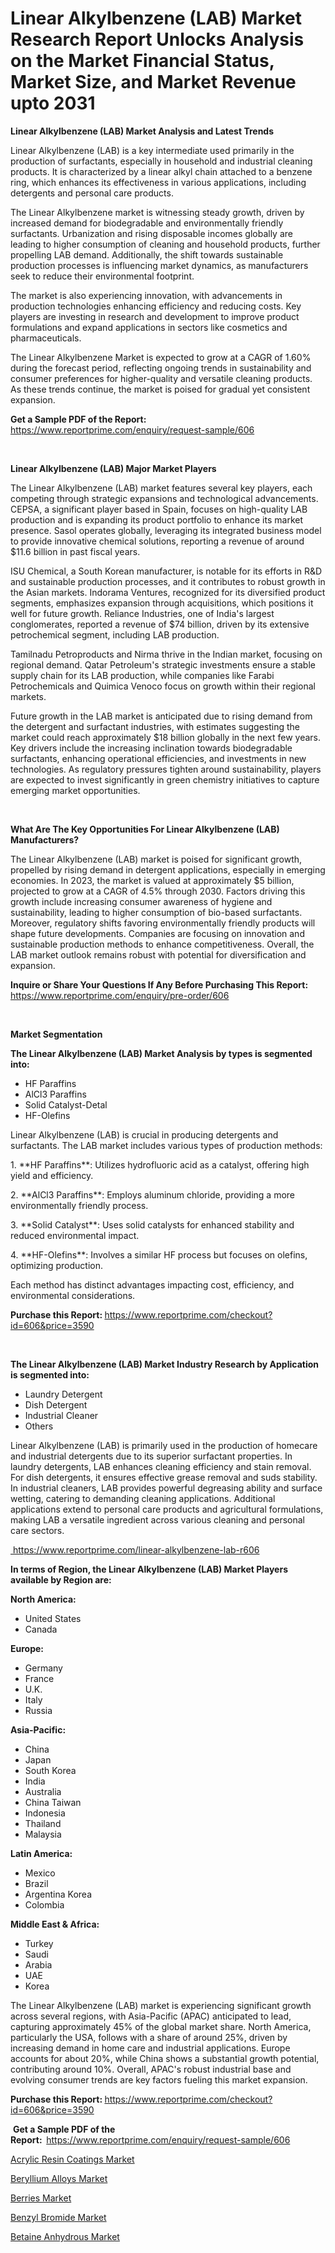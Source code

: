 <p><h1>Linear Alkylbenzene (LAB) Market Research Report Unlocks Analysis on the Market Financial Status, Market Size, and Market Revenue upto 2031</h1></p><p><strong>Linear Alkylbenzene (LAB) Market Analysis and Latest Trends</strong></p>
<p><p>Linear Alkylbenzene (LAB) is a key intermediate used primarily in the production of surfactants, especially in household and industrial cleaning products. It is characterized by a linear alkyl chain attached to a benzene ring, which enhances its effectiveness in various applications, including detergents and personal care products.</p><p>The Linear Alkylbenzene market is witnessing steady growth, driven by increased demand for biodegradable and environmentally friendly surfactants. Urbanization and rising disposable incomes globally are leading to higher consumption of cleaning and household products, further propelling LAB demand. Additionally, the shift towards sustainable production processes is influencing market dynamics, as manufacturers seek to reduce their environmental footprint.</p><p>The market is also experiencing innovation, with advancements in production technologies enhancing efficiency and reducing costs. Key players are investing in research and development to improve product formulations and expand applications in sectors like cosmetics and pharmaceuticals.</p><p>The Linear Alkylbenzene Market is expected to grow at a CAGR of 1.60% during the forecast period, reflecting ongoing trends in sustainability and consumer preferences for higher-quality and versatile cleaning products. As these trends continue, the market is poised for gradual yet consistent expansion.</p></p>
<p><strong>Get a Sample PDF of the Report:&nbsp;</strong> <a href="https://www.reportprime.com/enquiry/request-sample/606?utm_campaign=1896&utm_medium=2&utm_source=Github&utm_content=ia&utm_term=24122024&utm_id=linear-alkylbenzene-lab">https://www.reportprime.com/enquiry/request-sample/606</a></p>
<p>&nbsp;</p>
<p><strong>Linear Alkylbenzene (LAB) Major Market Players</strong></p>
<p><p>The Linear Alkylbenzene (LAB) market features several key players, each competing through strategic expansions and technological advancements. CEPSA, a significant player based in Spain, focuses on high-quality LAB production and is expanding its product portfolio to enhance its market presence. Sasol operates globally, leveraging its integrated business model to provide innovative chemical solutions, reporting a revenue of around $11.6 billion in past fiscal years.</p><p>ISU Chemical, a South Korean manufacturer, is notable for its efforts in R&D and sustainable production processes, and it contributes to robust growth in the Asian markets. Indorama Ventures, recognized for its diversified product segments, emphasizes expansion through acquisitions, which positions it well for future growth. Reliance Industries, one of India's largest conglomerates, reported a revenue of $74 billion, driven by its extensive petrochemical segment, including LAB production.</p><p>Tamilnadu Petroproducts and Nirma thrive in the Indian market, focusing on regional demand. Qatar Petroleum's strategic investments ensure a stable supply chain for its LAB production, while companies like Farabi Petrochemicals and Quimica Venoco focus on growth within their regional markets.</p><p>Future growth in the LAB market is anticipated due to rising demand from the detergent and surfactant industries, with estimates suggesting the market could reach approximately $18 billion globally in the next few years. Key drivers include the increasing inclination towards biodegradable surfactants, enhancing operational efficiencies, and investments in new technologies. As regulatory pressures tighten around sustainability, players are expected to invest significantly in green chemistry initiatives to capture emerging market opportunities.</p></p>
<p>&nbsp;</p>
<p><strong>What Are The Key Opportunities For Linear Alkylbenzene (LAB) Manufacturers?</strong></p>
<p><p>The Linear Alkylbenzene (LAB) market is poised for significant growth, propelled by rising demand in detergent applications, especially in emerging economies. In 2023, the market is valued at approximately $5 billion, projected to grow at a CAGR of 4.5% through 2030. Factors driving this growth include increasing consumer awareness of hygiene and sustainability, leading to higher consumption of bio-based surfactants. Moreover, regulatory shifts favoring environmentally friendly products will shape future developments. Companies are focusing on innovation and sustainable production methods to enhance competitiveness. Overall, the LAB market outlook remains robust with potential for diversification and expansion.</p></p>
<p><strong>Inquire or Share Your Questions If Any Before Purchasing This Report:</strong> <a href="https://www.reportprime.com/enquiry/pre-order/606?utm_campaign=1896&utm_medium=2&utm_source=Github&utm_content=ia&utm_term=24122024&utm_id=linear-alkylbenzene-lab">https://www.reportprime.com/enquiry/pre-order/606</a></p>
<p>&nbsp;</p>
<p><strong>Market Segmentation</strong></p>
<p><strong>The Linear Alkylbenzene (LAB) Market Analysis by types is segmented into:</strong></p>
<p><ul><li>HF Paraffins</li><li>AlCl3 Paraffins</li><li>Solid Catalyst-Detal</li><li>HF-Olefins</li></ul></p>
<p><p>Linear Alkylbenzene (LAB) is crucial in producing detergents and surfactants. The LAB market includes various types of production methods: </p><p>1. **HF Paraffins**: Utilizes hydrofluoric acid as a catalyst, offering high yield and efficiency.</p><p>2. **AlCl3 Paraffins**: Employs aluminum chloride, providing a more environmentally friendly process.</p><p>3. **Solid Catalyst**: Uses solid catalysts for enhanced stability and reduced environmental impact.</p><p>4. **HF-Olefins**: Involves a similar HF process but focuses on olefins, optimizing production.</p><p>Each method has distinct advantages impacting cost, efficiency, and environmental considerations.</p></p>
<p><strong>Purchase this Report:&nbsp;</strong><a href="https://www.reportprime.com/checkout?id=606&price=3590&utm_campaign=1896&utm_medium=2&utm_source=Github&utm_content=ia&utm_term=24122024&utm_id=linear-alkylbenzene-lab">https://www.reportprime.com/checkout?id=606&price=3590</a></p>
<p>&nbsp;</p>
<p><strong>The Linear Alkylbenzene (LAB) Market Industry Research by Application is segmented into:</strong></p>
<p><ul><li>Laundry Detergent</li><li>Dish Detergent</li><li>Industrial Cleaner</li><li>Others</li></ul></p>
<p><p>Linear Alkylbenzene (LAB) is primarily used in the production of homecare and industrial detergents due to its superior surfactant properties. In laundry detergents, LAB enhances cleaning efficiency and stain removal. For dish detergents, it ensures effective grease removal and suds stability. In industrial cleaners, LAB provides powerful degreasing ability and surface wetting, catering to demanding cleaning applications. Additional applications extend to personal care products and agricultural formulations, making LAB a versatile ingredient across various cleaning and personal care sectors.</p></p>
<p><a href="https://www.reportprime.com/linear-alkylbenzene-lab-r606?utm_campaign=1896&utm_medium=2&utm_source=Github&utm_content=ia&utm_term=24122024&utm_id=linear-alkylbenzene-lab">&nbsp;https://www.reportprime.com/linear-alkylbenzene-lab-r606</a></p>
<p><strong>In terms of Region, the Linear Alkylbenzene (LAB) Market Players available by Region are:</strong></p>
<p>
    <p> <strong> North America: </strong>
        <ul>
            <li>United States</li>
            <li>Canada</li>
        </ul>
        </p> 
    <p> <strong> Europe: </strong>
        <ul>
            <li>Germany</li>
            <li>France</li>
            <li>U.K.</li>
            <li>Italy</li>
            <li>Russia</li>
        </ul>
        </p> 
    <p> <strong> Asia-Pacific: </strong>
        <ul>
            <li>China</li>
            <li>Japan</li>
            <li>South Korea</li>
            <li>India</li>
            <li>Australia</li>
            <li>China Taiwan</li>
            <li>Indonesia</li>
            <li>Thailand</li>
            <li>Malaysia</li>
        </ul>
        </p> 
    <p> <strong> Latin America: </strong>
        <ul>
            <li>Mexico</li>
            <li>Brazil</li>
            <li>Argentina Korea</li>
            <li>Colombia</li>
        </ul>
        </p> 
    <p> <strong> Middle East & Africa: </strong>
        <ul>
            <li>Turkey</li>
            <li>Saudi</li>
            <li>Arabia</li>
            <li>UAE</li>
            <li>Korea</li>
        </ul>
    </p>
    </p>
<p><p>The Linear Alkylbenzene (LAB) market is experiencing significant growth across several regions, with Asia-Pacific (APAC) anticipated to lead, capturing approximately 45% of the global market share. North America, particularly the USA, follows with a share of around 25%, driven by increasing demand in home care and industrial applications. Europe accounts for about 20%, while China shows a substantial growth potential, contributing around 10%. Overall, APAC's robust industrial base and evolving consumer trends are key factors fueling this market expansion.</p></p>
<p><strong>Purchase this Report: </strong><a href="https://www.reportprime.com/checkout?id=606&price=3590&utm_campaign=1896&utm_medium=2&utm_source=Github&utm_content=ia&utm_term=24122024&utm_id=linear-alkylbenzene-lab">https://www.reportprime.com/checkout?id=606&price=3590</a></p>
<p>&nbsp;<strong>Get a Sample PDF of the Report:&nbsp;&nbsp;</strong><a href="https://www.reportprime.com/enquiry/request-sample/606?utm_campaign=1896&utm_medium=2&utm_source=Github&utm_content=ia&utm_term=24122024&utm_id=linear-alkylbenzene-lab">https://www.reportprime.com/enquiry/request-sample/606</a></p>
<p><strong></strong></p>
<p><p><a href="https://www.linkedin.com/pulse/a-mkt-nova-vc8zf?utm_campaign=1896&utm_medium=2&utm_source=Github&utm_content=ia&utm_term=24122024&utm_id=linear-alkylbenzene-lab">Acrylic Resin Coatings Market</a></p><p><a href="https://www.linkedin.com/pulse/c-glance-reports-anmec?utm_campaign=1896&utm_medium=2&utm_source=Github&utm_content=ia&utm_term=24122024&utm_id=linear-alkylbenzene-lab">Beryllium Alloys Market</a></p><p><a href="https://www.linkedin.com/pulse/comprehensive-analysis-berries-marketpresented-macro-k2qae?utm_campaign=1896&utm_medium=2&utm_source=Github&utm_content=ia&utm_term=24122024&utm_id=linear-alkylbenzene-lab">Berries Market</a></p><p><a href="https://www.linkedin.com/pulse/billion-dollar-benzyl-bromide-market-industry-value-future-gooof?utm_campaign=1896&utm_medium=2&utm_source=Github&utm_content=ia&utm_term=24122024&utm_id=linear-alkylbenzene-lab">Benzyl Bromide Market</a></p><p><a href="https://www.linkedin.com/pulse/rev-athenaur-okk4f?utm_campaign=1896&utm_medium=2&utm_source=Github&utm_content=ia&utm_term=24122024&utm_id=linear-alkylbenzene-lab">Betaine Anhydrous Market</a></p></p>